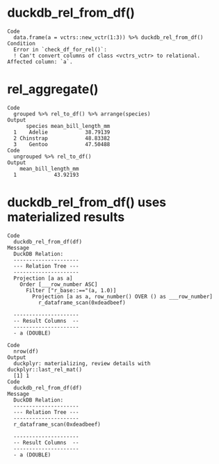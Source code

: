 # duckdb_rel_from_df()

    Code
      data.frame(a = vctrs::new_vctr(1:3)) %>% duckdb_rel_from_df()
    Condition
      Error in `check_df_for_rel()`:
      ! Can't convert columns of class <vctrs_vctr> to relational. Affected column: `a`.

# rel_aggregate()

    Code
      grouped %>% rel_to_df() %>% arrange(species)
    Output
          species mean_bill_length_mm
      1    Adelie            38.79139
      2 Chinstrap            48.83382
      3    Gentoo            47.50488
    Code
      ungrouped %>% rel_to_df()
    Output
        mean_bill_length_mm
      1            43.92193

# duckdb_rel_from_df() uses materialized results

    Code
      duckdb_rel_from_df(df)
    Message
      DuckDB Relation: 
      ---------------------
      --- Relation Tree ---
      ---------------------
      Projection [a as a]
        Order [___row_number ASC]
          Filter ["r_base::=="(a, 1.0)]
            Projection [a as a, row_number() OVER () as ___row_number]
              r_dataframe_scan(0xdeadbeef)
      
      ---------------------
      -- Result Columns  --
      ---------------------
      - a (DOUBLE)
      
    Code
      nrow(df)
    Output
      duckplyr: materializing, review details with duckplyr::last_rel_mat()
      [1] 1
    Code
      duckdb_rel_from_df(df)
    Message
      DuckDB Relation: 
      ---------------------
      --- Relation Tree ---
      ---------------------
      r_dataframe_scan(0xdeadbeef)
      
      ---------------------
      -- Result Columns  --
      ---------------------
      - a (DOUBLE)
      

